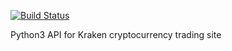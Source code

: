 [![Build Status](https://travis-ci.com/SnarkAttack/krakencli.svg?branch=master)](https://travis-ci.com/SnarkAttack/krakencli)

Python3 API for Kraken cryptocurrency trading site